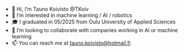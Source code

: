 - 👋 Hi, I’m Tauno Koivisto @TKoiv
- 👀 I’m interested in machine learning / AI / robotics
- 🎓 I graduated in 05/2025 from Oulu University of Applied Sciences
- 🤝 I’m looking to collaborate with companies working in AI or machine learning
- 📫 You can reach me at tauno.koivisto@hotmail.fi

<!---
TKoiv/TKoiv is a ✨ special ✨ repository because its `README.md` (this file) appears on your GitHub profile.
You can click the Preview link to take a look at your changes.
--->
